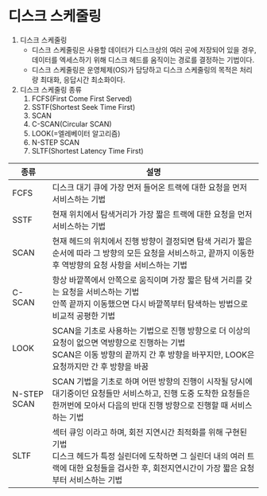 # 디스크 스케줄링
1. 디스크 스케줄링
   * 디스크 스케줄링은 사용할 데이터가 디스크상의 여러 곳에 저장되어 있을 경우, 데이터를 엑세스하기 위해 디스크 헤드를 움직이는 경로를 결정하는 기법이다.
   * 디스크 스케줄링은 운영체제(OS)가 담당하고 디스크 스케줄링의 목적은 처리량 최대화, 응답시간 최소화이다.
2. 디스크 스케줄링 종류
   1. FCFS(First Come First Served)
   2. SSTF(Shortest Seek Time First)
   3. SCAN
   4. C-SCAN(Circular SCAN)
   5. LOOK(=엘레베이터 알고리즘)
   6. N-STEP SCAN
   7. SLTF(Shortest Latency Time First)

| 종류 | 설명 |
| -- | -- |
| FCFS | 디스크 대기 큐에 가장 먼저 들어온 트랙에 대한 요청을 먼저 서비스하는 기법 |
| SSTF | 현재 위치에서 탐색거리가 가장 짧은 트랙에 대한 요청을 먼저 서비스하는 기법 |
| SCAN | 현재 헤드의 위치에서 진행 방향이 결정되면 탐색 거리가 짧은 순서에 따라 그 방향의 모든 요청을 서비스하고, 끝까지 이동한 후 역방향의 요청 사항을 서비스하는 기법 |
|C-SCAN| 항상 바깥쪽에서 안쪽으로 움직이며 가장 짧은 탐색 거리를 갖는 요청을 서비스하는 기법<br>안쪽 끝까지 이동했으면 다시 바깥쪽부터 탐색하는 방법으로 비교적 공평한 기법 |
|LOOK| SCAN을 기초로 사용하는 기법으로 진행 방향으로 더 이상의 요청이 없으면 역방향으로 진행하는 기법<br> SCAN은 이동 방향의 끝까지 간 후 방향을 바꾸지만, LOOK은 요청까지만 간 후 방향을 바꿈 |
|N-STEP SCAN | SCAN 기법을 기초로 하며 어떤 방향의 진행이 시작될 당시에 대기중이던 요청들만 서비스하고, 진행 도중 도착한 요청들은 한꺼번에 모아서 다음의 반대 진행 방향으로 진행할 때 서비스하는 기법|
|SLTF| 섹터 큐잉 이라고 하며, 회전 지연시간 최적화를 위해 구현된 기법 <br> 디스크 헤드가 특정 실린더에 도착하면 그 실린더 내의 여러 트랙에 대한 요청들을 검사한 후, 회전지연시간이 가장 짧은 요청부터 서비스하는 기법 |
